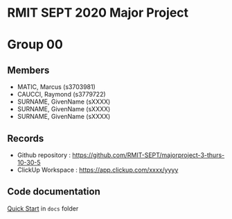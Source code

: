 # RMIT SEPT 2020 Major Project

# Group 00

## Members
* MATIC, Marcus (s3703981)
* CAUCCI, Raymond (s3779722)
* SURNAME, GivenName (sXXXX)
* SURNAME, GivenName (sXXXX)
* SURNAME, GivenName (sXXXX)

## Records

* Github repository : https://github.com/RMIT-SEPT/majorproject-3-thurs-10-30-5
* ClickUp Workspace : https://app.clickup.com/xxxx/yyyy


## Code documentation

[Quick Start](/docs/README.md) in `docs` folder
